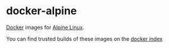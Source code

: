 docker-alpine
=============

[Docker][d] images for [Alpine Linux][a].

You can find trusted builds of these images
on the [docker index][i]

[d]: http://docker.io/
[a]: http://alpinelinux.org/
[i]: https://index.docker.io/u/uggedal/
